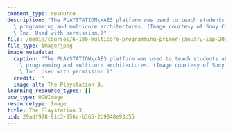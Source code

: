```yaml
---
content_type: resource
description: "The PLAYSTATION\xAE3 platform was used to teach students about parallel\
  \ programming and multicore architectures. (Image courtesy of Sony Computer Entertainment,\
  \ Inc. Used with permission.)"
file: /media/courses/6-189-multicore-programming-primer-january-iap-2007/29adf97891c3856cb3652b9848e93c55_6-189iap07.jpg
file_type: image/jpeg
image_metadata:
  caption: "The PLAYSTATION\xAE3 platform was used to teach students about parallel\
    \ programming and multicore architectures. (Image courtesy of Sony Computer Entertainment,\
    \ Inc. Used with permission.)"
  credit: ''
  image-alt: The Playstation 3.
learning_resource_types: []
ocw_type: OCWImage
resourcetype: Image
title: The Playstation 3
uid: 29adf978-91c3-856c-b365-2b9848e93c55
---
```

